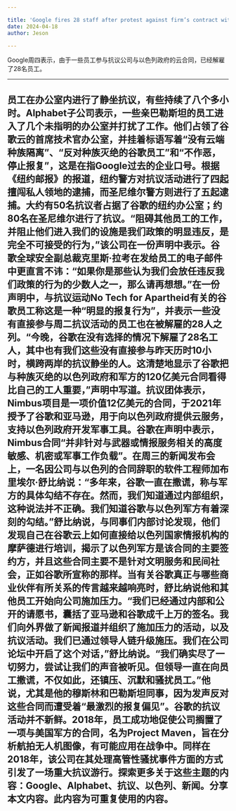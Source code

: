 ```yaml
---

title: 'Google fires 28 staff after protest against firm’s contract with Israeli government'
date: 2024-04-18
author: Jeson

---
```


Google周四表示，由于一些员工参与抗议公司与以色列政府的云合同，已经解雇了28名员工。

---
员工在办公室内进行了静坐抗议，有些持续了八个多小时。Alphabet子公司表示，一些亲巴勒斯坦的员工进入了几个未指明的办公室并打扰了工作。他们占领了谷歌云的首席技术官办公室，并挂着标语写着“没有云端种族隔离”、“反对种族灭绝的谷歌员工”和“不作恶，停止报复”，这是在指Google过去的企业口号。根据《纽约邮报》的报道，纽约警方对抗议活动进行了四起擅闯私人领地的逮捕，而圣尼维尔警方则进行了五起逮捕。大约有50名抗议者占据了谷歌的纽约办公室；约80名在圣尼维尔进行了抗议。“阻碍其他员工的工作，并阻止他们进入我们的设施是我们政策的明显违反，是完全不可接受的行为，”该公司在一份声明中表示。谷歌全球安全副总裁克里斯·拉考在发给员工的电子邮件中更直言不讳：“如果你是那些认为我们会放任违反我们政策的行为的少数人之一，那么请再想想。”在一份声明中，与抗议运动No Tech for Apartheid有关的谷歌员工称这是一种“明显的报复行为”，并表示一些没有直接参与周二抗议活动的员工也在被解雇的28人之列。“今晚，谷歌在没有选择的情况下解雇了28名工人，其中也有我们这些没有直接参与昨天历时10小时，横跨两岸的抗议静坐的人。这清楚地显示了谷歌把与种族灭绝的以色列政府和军方的120亿美元合同看得比自己的工人重要，”声明中写道。抗议团体表示，Nimbus项目是一项价值12亿美元的合同，于2021年授予了谷歌和亚马逊，用于向以色列政府提供云服务，支持以色列政府开发军事工具。谷歌在声明中表示，Nimbus合同“并非针对与武器或情报服务相关的高度敏感、机密或军事工作负载”。在周三的新闻发布会上，一名因公司与以色列的合同辞职的软件工程师加布里埃尔·舒比纳说：“多年来，谷歌一直在撒谎，称与军方的具体勾结不存在。然而，我们知道通过内部组织，这种说法并不正确。我们知道谷歌与以色列军方有着深刻的勾结。”舒比纳说，与同事们内部讨论发现，他们发现自己在谷歌云上如何直接给以色列国家情报机构的摩萨德进行培训，揭示了以色列军方是该合同的主要签约方，并且这些合同主要不是针对文明服务和民间社会，正如谷歌所宣称的那样。当有关谷歌真正与哪些商业伙伴有所关系的传言越来越响亮时，舒比纳说他和其他员工开始向公司施加压力。“我们已经通过内部和公开的请愿书，囊括了亚马逊和谷歌成千上万的签名。我们向外界做了新闻报道并组织了施加压力的活动，以及抗议活动。我们已通过领导人链升级施压。我们在公司论坛中开启了这个对话，”舒比纳说。“我们确实尽了一切努力，尝试让我们的声音被听见。但领导一直在向员工撒谎，不仅如此，还镇压、沉默和骚扰员工。”他说，尤其是他的穆斯林和巴勒斯坦同事，因为发声反对这些合同而遭受着“最激烈的报复偏见”。谷歌的抗议活动并不新鲜。2018年，员工成功地促使公司搁置了一项与美国军方的合同，名为Project Maven，旨在分析航拍无人机图像，有可能应用在战争中。同样在2018年，该公司在其处理高管性骚扰事件方面的方式引发了一场重大抗议游行。探索更多关于这些主题的内容：Google、Alphabet、抗议、以色列、新闻。分享本文内容。此内容为可重复使用的内容。
---

